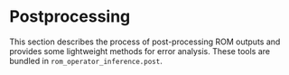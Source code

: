 # Postprocessing

This section describes the process of post-processing ROM outputs and provides some lightweight methods for error analysis.
These tools are bundled in `rom_operator_inference.post`.

```{tableofcontents}
```

